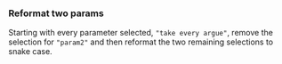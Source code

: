 ### Reformat two params

Starting with every parameter selected, `"take every argue"`, remove the selection for `"param2"` and then reformat the two remaining selections to snake case.
